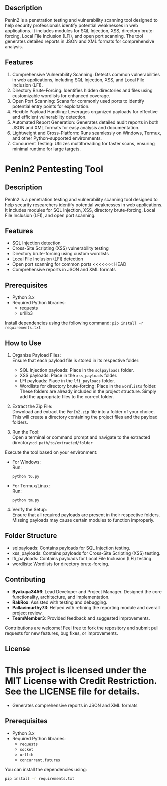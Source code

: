 Description
-----------
PenIn2 is a penetration testing and vulnerability scanning tool designed to help security professionals identify potential weaknesses in web applications. It includes modules for SQL Injection, XSS, directory brute-forcing, Local File Inclusion (LFI), and open port scanning. The tool generates detailed reports in JSON and XML formats for comprehensive analysis.

Features
--------
1. Comprehensive Vulnerability Scanning: Detects common vulnerabilities in web applications, including SQL Injection, XSS, and Local File Inclusion (LFI).
2. Directory Brute-Forcing: Identifies hidden directories and files using customizable wordlists for enhanced coverage.
3. Open Port Scanning: Scans for commonly used ports to identify potential entry points for exploitation.
4. Flexible Payload Handling: Leverages organized payloads for effective and efficient vulnerability detection.
5. Automated Report Generation: Generates detailed audit reports in both JSON and XML formats for easy analysis and documentation.
6. Lightweight and Cross-Platform: Runs seamlessly on Windows, Termux, and other Python-supported environments.
7. Concurrent Testing: Utilizes multithreading for faster scans, ensuring minimal runtime for large targets.

# PenIn2 Pentesting Tool

## Description
PenIn2 is a penetration testing and vulnerability scanning tool designed to help security researchers identify potential weaknesses in web applications. It includes modules for SQL Injection, XSS, directory brute-forcing, Local File Inclusion (LFI), and open port scanning.

## Features

- SQL Injection detection
- Cross-Site Scripting (XSS) vulnerability testing
- Directory brute-forcing using custom wordlists
- Local File Inclusion (LFI) detection
- Open port scanning for common ports
<<<<<<< HEAD
- Comprehensive reports in JSON and XML formats

Prerequisites
-------------
- Python 3.x
- Required Python libraries:
  - requests
  - urllib3

Install dependencies using the following command: `pip install -r requirements.txt`


How to Use
----------
1. Organize Payload Files:  
   Ensure that each payload file is stored in its respective folder:
   - SQL Injection payloads: Place in the `sqlpayloads` folder.
   - XSS payloads: Place in the `xss_payloads` folder.
   - LFI payloads: Place in the `lfi_payloads` folder.
   - Wordlists for directory brute-forcing: Place in the `wordlists` folder.  
   These folders are already included in the project structure. Simply add the appropriate files to the correct folder.

2. Extract the Zip File:  
   Download and extract the `PenIn2.zip` file into a folder of your choice. This will create a directory containing the project files and the payload folders.

3. Run the Tool:  
   Open a terminal or command prompt and navigate to the extracted directory:`cd path/to/extracted/folder`

Execute the tool based on your environment:
- For Windows:  
  Run:
  ```
  python t6.py
  ```
- For Termux/Linux:  
  Run:
  ```
  python tm.py
  ```

4. Verify the Setup:  
Ensure that all required payloads are present in their respective folders. Missing payloads may cause certain modules to function improperly.

Folder Structure
----------------
- sqlpayloads: Contains payloads for SQL Injection testing.
- xss_payloads: Contains payloads for Cross-Site Scripting (XSS) testing.
- lfi_payloads: Contains payloads for Local File Inclusion (LFI) testing.
- wordlists: Wordlists for directory brute-forcing.

Contributing
------------
- **Byakuya3456**: Lead Developer and Project Manager. Designed the core functionality, architecture, and implementation.
- **RakRox**: Assisted with testing and debugging.
- **Pallavimurthy73**: Helped with refining the reporting module and overall project review.
- **TeamMember3**: Provided feedback and suggested improvements.

Contributions are welcome! Feel free to fork the repository and submit pull requests for new features, bug fixes, or improvements.


License
-------
This project is licensed under the MIT License with Credit Restriction. See the LICENSE file for details.
=======
- Generates comprehensive reports in JSON and XML formats

## Prerequisites
- Python 3.x
- Required Python libraries:
  - `requests`
  - `socket`
  - `urllib`
  - `concurrent.futures`

You can install the dependencies using:
```bash
pip install -r requirements.txt

